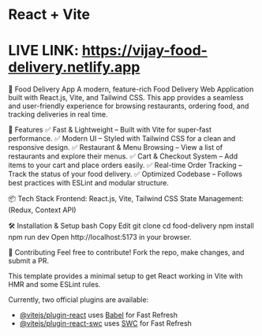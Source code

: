 # React + Vite

# LIVE LINK: https://vijay-food-delivery.netlify.app 

🍔 Food Delivery App
A modern, feature-rich Food Delivery Web Application built with React.js, Vite, and Tailwind CSS. This app provides a seamless and user-friendly experience for browsing restaurants, ordering food, and tracking deliveries in real time.

🚀 Features
✅ Fast & Lightweight – Built with Vite for super-fast performance.
✅ Modern UI – Styled with Tailwind CSS for a clean and responsive design.
✅ Restaurant & Menu Browsing – View a list of restaurants and explore their menus.
✅ Cart & Checkout System – Add items to your cart and place orders easily.
✅ Real-time Order Tracking – Track the status of your food delivery.
✅ Optimized Codebase – Follows best practices with ESLint and modular structure.

📦 Tech Stack
Frontend: React.js, Vite, Tailwind CSS
State Management: (Redux, Context API) 

🛠️ Installation & Setup
bash
Copy
Edit
git clone <repo-link>
cd food-delivery
npm install
npm run dev
Open http://localhost:5173 in your browser.

📌 Contributing
Feel free to contribute! Fork the repo, make changes, and submit a PR.

This template provides a minimal setup to get React working in Vite with HMR and some ESLint rules.

Currently, two official plugins are available:

- [@vitejs/plugin-react](https://github.com/vitejs/vite-plugin-react/blob/main/packages/plugin-react/README.md) uses [Babel](https://babeljs.io/) for Fast Refresh
- [@vitejs/plugin-react-swc](https://github.com/vitejs/vite-plugin-react-swc) uses [SWC](https://swc.rs/) for Fast Refresh
